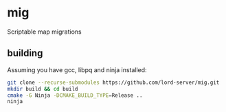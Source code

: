 # mig

Scriptable map migrations

## building

Assuming you have gcc, libpq and ninja installed:

```sh
git clone --recurse-submodules https://github.com/lord-server/mig.git
mkdir build && cd build
cmake -G Ninja -DCMAKE_BUILD_TYPE=Release ..
ninja
```
